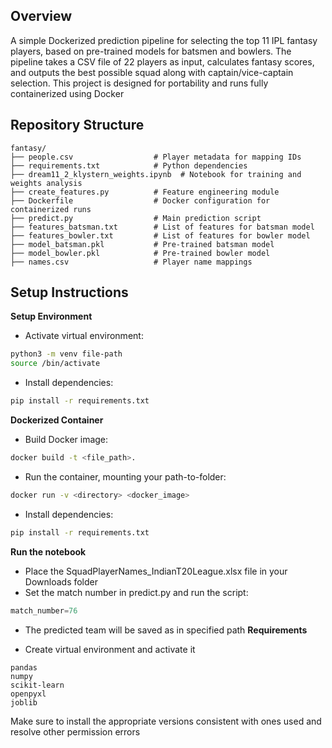 ## Overview
A simple Dockerized prediction pipeline for selecting the top 11 IPL fantasy players, based on pre-trained models for batsmen and bowlers.
The pipeline takes a CSV file of 22 players as input, calculates fantasy scores, and outputs the best possible squad along with captain/vice-captain selection.
This project is designed for portability and runs fully containerized using Docker


## Repository Structure
```text
fantasy/
├── people.csv                  # Player metadata for mapping IDs
├── requirements.txt            # Python dependencies
├── dream11_2_klystern_weights.ipynb  # Notebook for training and weights analysis
├── create_features.py          # Feature engineering module
├── Dockerfile                  # Docker configuration for containerized runs
├── predict.py                  # Main prediction script
├── features_batsman.txt        # List of features for batsman model
├── features_bowler.txt         # List of features for bowler model
├── model_batsman.pkl           # Pre-trained batsman model
├── model_bowler.pkl            # Pre-trained bowler model
├── names.csv                   # Player name mappings
```
## Setup Instructions

**Setup Environment**

* Activate virtual environment:
  
```bash
python3 -m venv file-path
source /bin/activate
```
* Install dependencies:
```bash
pip install -r requirements.txt
```
**Dockerized Container**

* Build Docker image:
``` bash
docker build -t <file_path>.
```
* Run the container, mounting your path-to-folder:
``` bash
docker run -v <directory> <docker_image>
```
* Install dependencies:
``` bash
pip install -r requirements.txt
```
**Run the notebook**

* Place the SquadPlayerNames_IndianT20League.xlsx file in your Downloads folder
* Set the match number in predict.py and run the script:
``` python
match_number=76
```
* The predicted team will be saved as in specified path
**Requirements**

* Create virtual environment and activate it
``` text
pandas
numpy
scikit-learn
openpyxl
joblib
```
Make sure to install the appropriate versions consistent with ones used and resolve other permission errors



